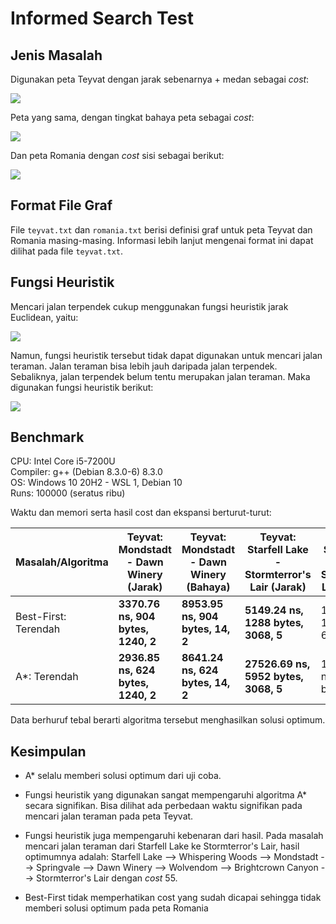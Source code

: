 Informed Search Test
=====

Jenis Masalah
-----

Digunakan peta Teyvat dengan jarak sebenarnya + medan sebagai _cost_:

![](https://cdn.discordapp.com/attachments/454274817236140033/827426949168103444/Screenshot_1336.png)

Peta yang sama, dengan tingkat bahaya peta sebagai _cost_:

![](https://cdn.discordapp.com/attachments/454274817236140033/827436786636292096/Screenshot_1343.png)

Dan peta Romania dengan _cost_ sisi sebagai berikut:

![](https://user-images.githubusercontent.com/20141798/35662691-7d0dbc72-06e7-11e8-942c-4718f079bb8f.png)

Format File Graf
-----

File `teyvat.txt` dan `romania.txt` berisi definisi graf untuk peta Teyvat dan Romania masing-masing. Informasi lebih lanjut mengenai format ini
dapat dilihat pada file `teyvat.txt`.

Fungsi Heuristik
-----

Mencari jalan terpendek cukup menggunakan fungsi heuristik jarak Euclidean, yaitu:

![](https://render.githubusercontent.com/render/math?math=%5Csqrt%7B(a_x%20-%20b_x)%5E2%20%2B%20(a_y%20-%20b_y)%5E2%7D)

Namun, fungsi heuristik tersebut tidak dapat digunakan untuk mencari jalan teraman. Jalan teraman bisa lebih jauh daripada jalan terpendek.
Sebaliknya, jalan terpendek belum tentu merupakan jalan teraman. Maka digunakan fungsi heuristik berikut:

![](https://cdn.discordapp.com/attachments/454274817236140033/827444013048660000/safest_heuristic.png)

Benchmark
-----

CPU: Intel Core i5-7200U  
Compiler: g++ (Debian 8.3.0-6) 8.3.0  
OS: Windows 10 20H2 - WSL 1, Debian 10  
Runs: 100000 (seratus ribu)

Waktu dan memori serta hasil cost dan ekspansi berturut-turut:

|   Masalah/Algoritma   | Teyvat: Mondstadt - Dawn Winery (Jarak) | Teyvat: Mondstadt - Dawn Winery (Bahaya) | Teyvat: Starfell Lake - Stormterror's Lair (Jarak) | Teyvat: Starfell Lake - Stormterror's Lair (Bahaya) | Romania: Arad - Bucharest         |
| --------------------- | --------------------------------------- | ---------------------------------------- | -------------------------------------------------- | --------------------------------------------------  | --------------------------------- |
| Best-First: Terendah  | **3370.76 ns, 904 bytes, 1240, 2**      | **8953.95 ns, 904 bytes, 14, 2**         | **5149.24 ns, 1288 bytes, 3068, 5**                | 19454.09 ns, 1384 bytes, 60, 5                      | 3674.42 ns, 904 bytes, 450, 3     |
| A\*: Terendah         | **2936.85 ns, 624 bytes, 1240, 2**      | **8641.24 ns, 624 bytes, 14, 2**         | **27526.69 ns, 5952 bytes, 3068, 5**               | 120705.09 ns, 5976 bytes, 57, 6                     | **4705.88 ns, 672 bytes, 418, 4** |

Data berhuruf tebal berarti algoritma tersebut menghasilkan solusi optimum.

Kesimpulan
-----

* A\* selalu memberi solusi optimum dari uji coba.

* Fungsi heuristik yang digunakan sangat mempengaruhi algoritma A\* secara signifikan. Bisa dilihat ada perbedaan waktu signifikan pada mencari jalan teraman pada peta Teyvat.

* Fungsi heuristik juga mempengaruhi kebenaran dari hasil. Pada masalah mencari jalan teraman dari Starfell Lake ke Stormterror's Lair, hasil optimumnya adalah: Starfell Lake --> Whispering Woods --> Mondstadt --> Springvale --> Dawn Winery --> Wolvendom --> Brightcrown Canyon --> Stormterror's Lair dengan _cost_ 55.

* Best-First tidak memperhatikan cost yang sudah dicapai sehingga tidak memberi solusi optimum pada peta Romania

